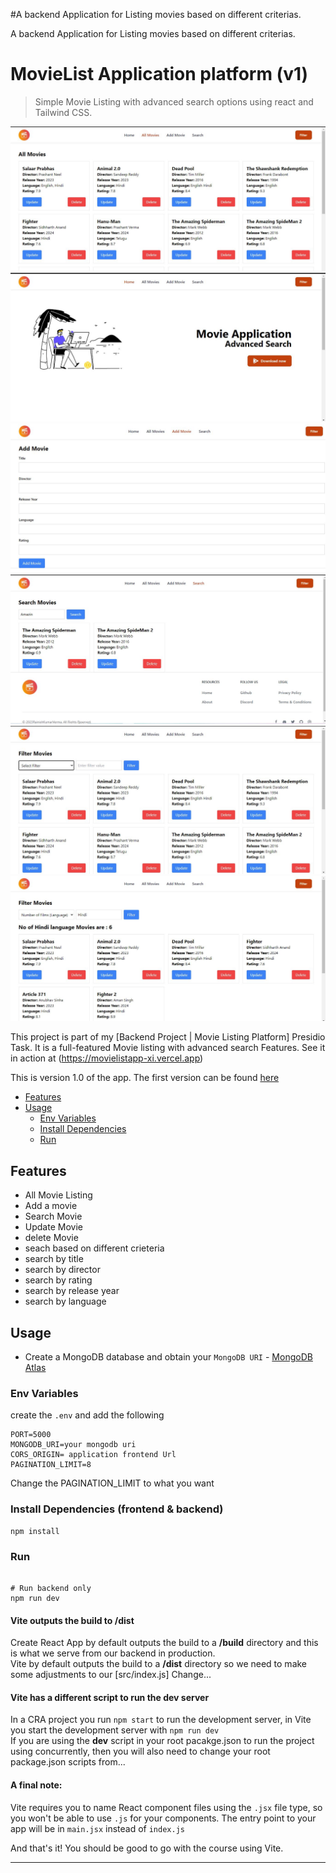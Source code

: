 #A backend Application for Listing movies based on different criterias.


A backend Application for Listing movies based on different criterias.


# MovieList Application platform (v1)

>Simple Movie Listing with advanced search options using react and Tailwind CSS.

<img src="./public//web1.JPG">
<img src="./public//web2.JPG">
<img src="./public//web3.JPG">
<img src="./public//web4.JPG">
<img src="./public//web5.JPG">
<img src="./public//web 5.JPG">


This project is part of my [Backend Project | Movie Listing Platform] Presidio Task. It is a full-featured Movie listing with advanced search Features. See it in action at (https://movielistapp-xi.vercel.app)

This is version 1.0 of the app. The first version can be found [here](https://movielistapp-xi.vercel.app)

<!-- toc -->

- [Features](#features)
- [Usage](#usage)
  - [Env Variables](#env-variables)
  - [Install Dependencies ](#install-dependencies)
  - [Run](#run)

## Features

- All Movie Listing
- Add a movie
- Search Movie
- Update Movie
- delete Movie
- seach based on different crieteria
- search by title
- search by director
- search by rating
- search by release year
- search by language


## Usage

- Create a MongoDB database and obtain your `MongoDB URI` - [MongoDB Atlas](https://www.mongodb.com/cloud/atlas/register)

### Env Variables

create the `.env` and add the following

```
PORT=5000
MONGODB_URI=your mongodb uri
CORS_ORIGIN= application frontend Url
PAGINATION_LIMIT=8
```

Change the  PAGINATION_LIMIT to what you want

### Install Dependencies (frontend & backend)

```
npm install

```

### Run

```

# Run backend only
npm run dev
```


#### Vite outputs the build to /dist

Create React App by default outputs the build to a **/build** directory and this is
what we serve from our backend in production.  
Vite by default outputs the build to a **/dist** directory so we need to make
some adjustments to our [src/index.js]
Change...


#### Vite has a different script to run the dev server

In a CRA project you run `npm start` to run the development server, in Vite you
start the development server with `npm run dev`  
If you are using the **dev** script in your root pacakge.json to run the project
using concurrently, then you will also need to change your root package.json
scripts from...


#### A final note:

Vite requires you to name React component files using the `.jsx` file
type, so you won't be able to use `.js` for your components. The entry point to
your app will be in `main.jsx` instead of `index.js`

And that's it! You should be good to go with the course using Vite.

---

